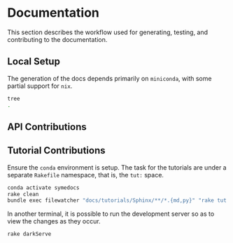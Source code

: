 # Documentation

This section describes the workflow used for generating, testing, and contributing to the documentation.

## Local Setup

The generation of the docs depends primarily on `miniconda`, with some partial support for `nix`.

```bash
tree
.
```

## API Contributions

## Tutorial Contributions

Ensure the `conda` environment is setup. The task for the tutorials are under a separate `Rakefile` namespace, that is, the `tut:` space.

```bash
conda activate symedocs
rake clean
bundle exec filewatcher "docs/tutorials/Sphinx/**/*.{md,py}" "rake tut:mkDocs[html,nix]"
```

In another terminal, it is possible to run the development server so as to view the changes as they occur.

```bash
rake darkServe
```
